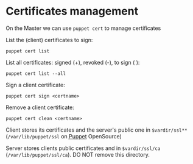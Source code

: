      
     
           
       
<h1>Certificates management</h1>
       
                            
<p>On the Master we can use <code><span class="java_plain">puppet&nbsp;cert</span></code> to manage certificates</p>
<p>List the (client) certificates to sign:</p> 
<pre class=" code"><code><span class="java_plain">puppet&nbsp;cert&nbsp;list</span></code></pre>
<p>List all certificates: signed (+), revoked (-), to sign ( ):</p> 
<pre class=" code"><code><span class="java_plain">puppet&nbsp;cert&nbsp;list&nbsp;</span><span class="java_operator">--</span><span class="java_plain">all</span></code></pre>
<p>Sign a client certificate:</p> 
<pre class=" code"><code><span class="java_plain">puppet&nbsp;cert&nbsp;sign&nbsp;</span><span class="java_operator">&lt;</span><span class="java_plain">certname</span><span class="java_operator">&gt;</span><span class="java_plain"></span></code></pre>
<p>Remove a client certificate:</p> 
<pre class=" code"><code><span class="java_plain">puppet&nbsp;cert&nbsp;clean&nbsp;</span><span class="java_operator">&lt;</span><span class="java_plain">certname</span><span class="java_operator">&gt;</span><span class="java_plain"></span></code></pre>
<p>Client stores its certificates and the server's public one in <code><span class="java_plain">$vardir</span><span class="java_operator">/</span><span class="java_plain">ssl</span><span class="java_operator">**</span><span class="java_plain"></span></code> (<code><span class="java_operator">/</span><span class="java_plain">var</span><span class="java_operator">/</span><span class="java_plain">lib</span><span class="java_operator">/</span><span class="java_plain">puppet</span><span class="java_operator">/</span><span class="java_plain">ssl</span></code> on <abbr title="Puppet automation tool">Puppet</abbr> OpenSource)</p>
<p>Server stores clients public certificates and in <code><span class="java_plain">$vardir</span><span class="java_operator">/</span><span class="java_plain">ssl</span><span class="java_operator">/</span><span class="java_plain">ca</span></code> (<code><span class="java_operator">/</span><span class="java_plain">var</span><span class="java_operator">/</span><span class="java_plain">lib</span><span class="java_operator">/</span><span class="java_plain">puppet</span><span class="java_operator">/</span><span class="java_plain">ssl</span><span class="java_operator">/</span><span class="java_plain">ca</span></code>). DO NOT remove this directory.</p>
     

